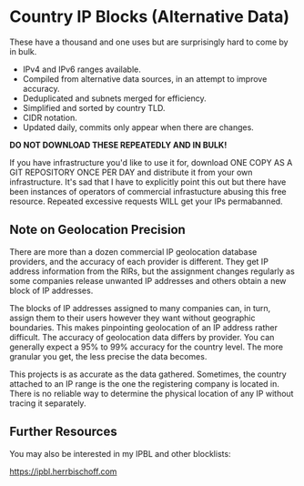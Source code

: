 # Country IP Blocks (Alternative Data)

These have a thousand and one uses but are surprisingly hard to come by in
bulk.

* IPv4 and IPv6 ranges available.
* Compiled from alternative data sources, in an attempt to improve accuracy.
* Deduplicated and subnets merged for efficiency.
* Simplified and sorted by country TLD.
* CIDR notation.
* Updated daily, commits only appear when there are changes.

**DO NOT DOWNLOAD THESE REPEATEDLY AND IN BULK!**

If you have infrastructure you'd like to use it for, download ONE COPY AS A GIT
REPOSITORY ONCE PER DAY and distribute it from your own infrastructure. It's
sad that I have to explicitly point this out but there have been instances of
operators of commercial infrastucture abusing this free resource. Repeated
excessive requests WILL get your IPs permabanned.

## Note on Geolocation Precision

There are more than a dozen commercial IP geolocation database providers, and
the accuracy of each provider is different. They get IP address information
from the RIRs, but the assignment changes regularly as some companies release
unwanted IP addresses and others obtain a new block of IP addresses.

The blocks of IP addresses assigned to many companies can, in turn, assign them
to their users however they want without geographic boundaries. This makes
pinpointing geolocation of an IP address rather difficult. The accuracy of
geolocation data differs by provider. You can generally expect a 95% to 99%
accuracy for the country level. The more granular you get, the less precise the
data becomes.

This projects is as accurate as the data gathered. Sometimes, the country
attached to an IP range is the one the registering company is located in. There
is no reliable way to determine the physical location of any IP without tracing
it separately.

## Further Resources

You may also be interested in my IPBL and other blocklists:

<https://ipbl.herrbischoff.com>
